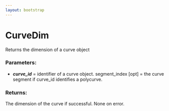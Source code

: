 ```yaml
---
layout: bootstrap
---
```


# CurveDim

Returns the dimension of a curve object
        

### Parameters:

- ***curve_id*** = identifier of a curve object.
segment_index [opt] = the curve segment if curve_id identifies a polycurve.
        

### Returns:


The dimension of the curve if successful. None on error.
        
